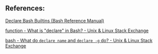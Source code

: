 ## References: 

[Declare Bash Builtins (Bash Reference Manual)](https://www.gnu.org/software/bash/manual/html_node/Bash-Builtins.html#index-declare) 



[function - What is "declare" in Bash? - Unix & Linux Stack Exchange](https://unix.stackexchange.com/questions/510220/what-is-declare-in-bash) 

[bash - What do `declare name` and `declare -g` do? - Unix & Linux Stack Exchange](https://unix.stackexchange.com/questions/381761/what-do-declare-name-and-declare-g-do/381782#381782) 